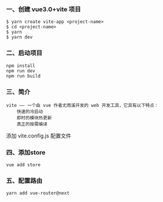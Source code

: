 ### 一、创建 vue3.0+vite 项目

```
$ yarn create vite-app <project-name>
$ cd <project-name>
$ yarn
$ yarn dev

```

### 二、启动项目

```
npm install
npm run dev
npm run build
```

### 三、简介

```
vite —— 一个由 vue 作者尤雨溪开发的 web 开发工具，它具有以下特点：
	快速的冷启动
	即时的模块热更新
	真正的按需编译
```

添加 vite.config.js 配置文件

### 四、添加store
```
vue add store
```
### 五、配置路由
```
yarn add vue-router@next
```